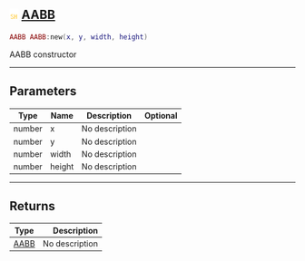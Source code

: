 ## ![shared](.gitbook/assets/shared.png) [AABB](home/AABB)



```lua
AABB AABB:new(x, y, width, height)
```

AABB constructor

------
## Parameters

| Type   | Name | Description | Optional |
| ------ | ---- | ----------- | -------: |
| number | x | No description |  |
| number | y | No description |  |
| number | width | No description |  |
| number | height | No description |  |

------
## Returns

| Type   | Description |
| ------ | ----------: |
| [AABB](home/AABB) | No description |

